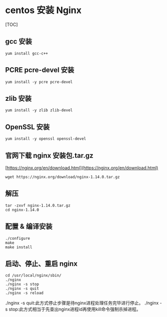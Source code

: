 # centos 安装 Nginx

[TOC]

## gcc 安装
```shell
yum install gcc-c++
```

## PCRE pcre-devel 安装
```shell
yum install -y pcre pcre-devel
```

## zlib 安装
```shell
yum install -y zlib zlib-devel
```

## OpenSSL 安装
```shell
yum install -y openssl openssl-devel
```

## 官网下载 nginx 安装包.tar.gz
[https://nginx.org/en/download.html](https://nginx.org/en/download.html)
```shell
wget https://nginx.org/download/nginx-1.14.0.tar.gz
```

## 解压 
```shell
tar -zxvf nginx-1.14.0.tar.gz
cd nginx-1.14.0
```

## 配置 & 编译安装
```shell
./configure
make
make install
```

## 启动、停止、重启 nginx
```shell
cd /usr/local/nginx/sbin/
./nginx 
./nginx -s stop
./nginx -s quit
./nginx -s reload
```
./nginx -s quit:此方式停止步骤是待nginx进程处理任务完毕进行停止。
./nginx -s stop:此方式相当于先查出nginx进程id再使用kill命令强制杀掉进程。
